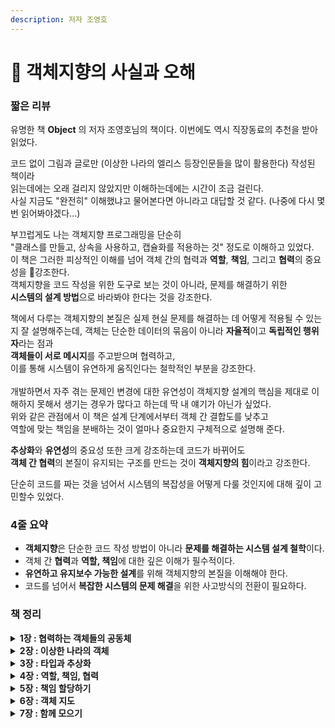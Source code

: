 ```yaml
---
description: 저자 조영호
---
```


# 💃 객체지향의 사실과 오해

### 짧은 리뷰

유명한 책 **Object** 의 저자 조영호님의 책이다. 이번에도 역시 직장동료의 추천을 받아 읽었다.

코드 없이 그림과 글로만 (이상한 나라의 엘리스 등장인문들을 많이 활용한다) 작성된 책이라 \
읽는데에는 오래 걸리지 않았지만 이해하는데에는 시간이 조금 걸린다.\
사실 지금도 "완전히" 이해했냐고 물어본다면 아니라고 대답할 것 같다. (나중에 다시 몇번 읽어봐야겠다...)

부끄럽게도 나는 객체지향 프로그래밍을 단순히  \
"클래스를 만들고, 상속을 사용하고, 캡슐화를 적용하는 것" 정도로 이해하고 있었다.\
이 책은 그러한 피상적인 이해를 넘어 객체 간의 협력과 **역할**, **책임**, 그리고 **협력**의 중요성을 강조한다.\
객체지향을 코드 작성을 위한 도구로 보는 것이 아니라, 문제를 해결하기 위한 \
**시스템의 설계 방법**으로 바라봐야 한다는 것을 강조한다.

책에서 다루는 객체지향의 본질은 실제 현실 문제를 해결하는 데 어떻게 적용될 수 있는지 잘 설명해주는데, 객체는 단순한 데이터의 묶음이 아니라 **자율적**이고 **독립적인 행위자**라는 점과 \
**객체들이 서로 메시지**를 주고받으며 협력하고, \
이를 통해 시스템이 유연하게 움직인다는 철학적인 부분을 강조한다.\
\
개발하면서 자주 겪는 문제인 변경에 대한 유연성이 객체지향 설계의 핵심을 제대로 이해하지 못해서 생기는 경우가 많다고 하는데 딱 내 얘기가 아닌가 싶었다.\
위와 같은 관점에서 이 책은 설계 단계에서부터 객체 간 결합도를 낮추고 \
역할에 맞는 책임을 분배하는 것이 얼마나 중요한지 구체적으로 설명해 준다.&#x20;

**추상화**와 **유연성**의 중요성 또한 크게 강조하는데 코드가 바뀌어도 \
**객체 간 협력**의 본질이 유지되는 구조를 만드는 것이 **객체지향의 힘**이라고 강조한다.

단순히 코드를 짜는 것을 넘어서 시스템의 복잡성을 어떻게 다룰 것인지에 대해 깊이 고민할수 있었다.

### 4줄 요약

* **객체지향**은 단순한 코드 작성 방법이 아니라 **문제를 해결하는 시스템 설계 철학**이다.
* 객체 간 **협력**과 **역할, 책임**에 대한 깊은 이해가 필수적이다.
* **유연하고 유지보수 가능한 설계**를 위해 객체지향의 본질을 이해해야 한다.
* 코드를 넘어서 **복잡한 시스템의 문제 해결**을 위한 사고방식의 전환이 필요하다.

### 책 정리

<details>

<summary><strong>1장 : 협력하는 객체들의 공동체</strong></summary>

**핵심 내용**: 객체지향의 본질은 객체 간의 협력이다. 객체는 독립적이고 자율적인 존재로, 다른 객체와 협력하며 시스템을 구성한다. 각 객체는 역할과 책임을 갖고, 서로 메시지를 주고받으며 문제를 해결한다.

**중요 개념**: 객체의 역할, 책임, 협력&#x20;

</details>

<details>

<summary><strong>2장 : 이상한 나라의 객체</strong></summary>

**핵심 내용**: 객체지향 세계에서는 객체는 서로 메시지를 주고받는다. 객체는 상태와 행동을 가지고 있으며, 행동은 메시지로 표현된다. 클래스와 객체의 차이, 객체가 자율적으로 행동하며 상태를 숨기는 중요성에 대해 설명한다.

**중요 개념**: 상태와 행동, 메시지 전송, 캡슐화.

</details>

<details>

<summary><strong>3장 : 타입과 추상화</strong> </summary>

**핵심 내용**: 타입은 객체의 행동을 정의하는 청사진이다. 추상화를 통해 복잡한 세부 사항을 숨기고, 유연한 설계를 가능하게 한다. 인터페이스와 구현을 분리하여 객체 간 결합도를 낮추고 유연성을 높이는 방법을 설명한다.

**중요 개념**: 추상화, 인터페이스, 다형성.

</details>

<details>

<summary><strong>4장 : 역할, 책임, 협력</strong></summary>

**핵심 내용**: 객체지향 설계는 역할, 책임, 협력을 기반으로 한다. 객체는 특정 역할을 맡으며, 각 역할은 명확한 책임을 가진다. 객체들이 협력함으로써 시스템이 기능한다. 역할을 나누고 적절한 책임을 부여하는 것이 설계의 핵심이다.

**중요 개념**: 역할(Role), 책임(Responsibility), 협력(Collaboration).

</details>

<details>

<summary><strong>5장 : 책임 할당하기</strong></summary>

**핵심 내용**: 시스템의 복잡성을 줄이기 위해 책임을 어떻게 나누고 할당할 것인지에 대해 설명한다. 책임을 명확하게 정의하고, 객체 간의 협력 관계를 적절히 설계함으로써 유연하고 유지보수 가능한 시스템을 만들 수 있다.

**중요 개념**: 책임 할당, 응집도, 결합도.

</details>

<details>

<summary><strong>6장 : 객체 지도</strong></summary>

**핵심 내용**: 객체지향 시스템에서 객체들이 협력하며 만들어내는 시스템 구조를 설명한다. 객체 간의 관계를 바탕으로 객체 지도를 만들고, 객체가 어떻게 상호작용하는지를 시각화할 수 있다. 객체는 단일 책임을 가져야 하며, 역할에 집중해야 한다.

**중요 개념**: 객체 구조, 객체 상호작용, 단일 책임 원칙 (SRP).

</details>

<details>

<summary><strong>7장 : 함께 모으기</strong></summary>

**핵심 내용**: 객체지향 설계를 통해 얻을 수 있는 이점을 설명하며, 객체들이 협력하여 더 큰 시스템을 만들어가는 과정을 다룬다. 역할과 책임을 기반으로 시스템의 복잡성을 줄이고, 확장 가능하며 유연한 설계를 만들 수 있는 방법을 설명한다.

**중요 개념**: 객체 협력의 시너지, 시스템 확장성, 유연성.

</details>
